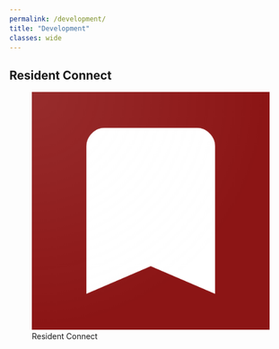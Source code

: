```yaml
---
permalink: /development/
title: "Development"
classes: wide
---
```

## Resident Connect
<figure>
    <img src="/images/development/trauma_guide.png">
    <figcaption>Resident Connect</figcaption>
</figure>

[trauma_guide]: /images/development/trauma_guide.png "Trauma Guide"
[res_connect]: /images/development/trauma_guide.png "Resident Connect"
[trauma_guide]: /images/development/expert_or.png "Expert OR"